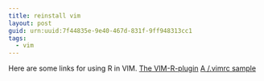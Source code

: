```yaml
---
title: reinstall vim
layout: post
guid: urn:uuid:7f44835e-9e40-467d-831f-9ff948313cc1
tags:
  - vim
---
```

Here are some links for using R in VIM.
[The VIM-R-plugin](http://www.lepem.ufc.br/jaa/r-plugin.html)
[A /.vimrc sample](http://www.lepem.ufc.br/jaa/vim-r-plugin.html)

